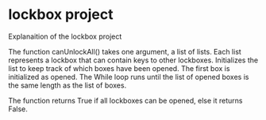 #  lockbox project

Explanaition of the lockbox project

The function canUnlockAll() takes one argument, a list of lists. Each list represents a lockbox that can contain keys to other lockboxes.
Initializes the list to keep track of which boxes have been opened.
The first box is initialized as opened.
The While loop runs until the list of opened boxes is the same length as the list of boxes.

The function returns True if all lockboxes can be opened, else it returns False.

